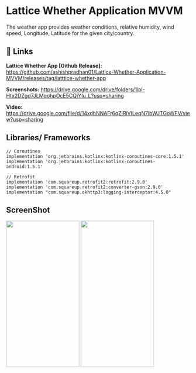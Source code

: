 
# Lattice Whether Application MVVM

The weather app provides weather conditions, relative humidity, wind speed, Longitude, Latitude for the given city/country.



## 🔗 Links

**Lattice Whether App [Github Release]:** https://github.com/ashishpradhan01/Lattice-Whether-Application-MVVM/releases/tag/latttice-whether-app

**Screenshots:** https://drive.google.com/drive/folders/1lpI-Htx2DZgd7JLMqohpOcE5CQjYIu_L?usp=sharing

**Video:** https://drive.google.com/file/d/14xdhNNAFr6qZiRiVILeqN7lbWJTGoWFV/view?usp=sharing


##  Libraries/ Frameworks

    // Coroutines
    implementation 'org.jetbrains.kotlinx:kotlinx-coroutines-core:1.5.1'
    implementation 'org.jetbrains.kotlinx:kotlinx-coroutines-android:1.5.1'

    // Retrofit
    implementation 'com.squareup.retrofit2:retrofit:2.9.0'
    implementation 'com.squareup.retrofit2:converter-gson:2.9.0'
    implementation "com.squareup.okhttp3:logging-interceptor:4.5.0"
  

## ScreenShot
<img src="https://github.com/ashishpradhan01/Lattice-Whether-Application-MVVM/blob/master/ss1.png" width="200" height="400" style="display:inline">
<img src="https://github.com/ashishpradhan01/Lattice-Whether-Application-MVVM/blob/master/ss2.png" width="200" height="400" style="display:inline">
